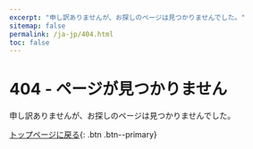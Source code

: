 ```yaml
---
excerpt: "申し訳ありませんが、お探しのページは見つかりませんでした。"
sitemap: false
permalink: /ja-jp/404.html
toc: false
---
```


# 404 - ページが見つかりません

申し訳ありませんが、お探しのページは見つかりませんでした。

[トップページに戻る](/docs/ja-jp/){: .btn .btn--primary}
